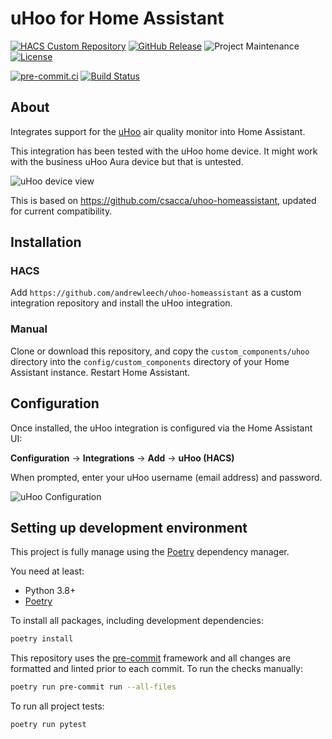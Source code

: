 # uHoo for Home Assistant

[![HACS Custom Repository][hacs-shield]][hacs]
[![GitHub Release][releases-shield]][releases]
![Project Maintenance][maintenance-shield]
[![License][license-shield]](LICENSE.md)

[![pre-commit.ci][pre-commit-ci-shield]][pre-commit-ci]
[![Build Status][build-shield]][build]

## About

Integrates support for the [uHoo](https://getuhoo.com/) air quality monitor into Home Assistant.

This integration has been tested with the uHoo home device. It might work with the business uHoo Aura device but that is untested.

![uHoo device view](uhoo-device-view.png)

This is based on https://github.com/csacca/uhoo-homeassistant, updated for current compatibility.

## Installation

### HACS

Add `https://github.com/andrewleech/uhoo-homeassistant` as a custom integration repository and install the uHoo integration.

### Manual

Clone or download this repository, and copy the `custom_components/uhoo` directory into the `config/custom_components` directory of your Home Assistant instance. Restart Home Assistant.

## Configuration

Once installed, the uHoo integration is configured via the Home Assistant UI:

**Configuration** -> **Integrations** -> **Add** -> **uHoo (HACS)**

When prompted, enter your uHoo username (email address) and password.

![uHoo Configuration](uhoo-configuration-view.png)

## Setting up development environment

This project is fully manage using the [Poetry][poetry] dependency manager.

You need at least:

- Python 3.8+
- [Poetry][poetry-install]

To install all packages, including development dependencies:

```bash
poetry install
```

This repository uses the [pre-commit][pre-commit] framework and all changes are formatted and linted prior to each commit. To run the checks manually:

```bash
poetry run pre-commit run --all-files
```

To run all project tests:

```bash
poetry run pytest
```

[build-shield]: https://github.com/andrewleech/uhoo-homeassistant/actions/workflows/ci.yaml/badge.svg
[build]: https://github.com/andrewleech/uhoo-homeassistant/actions/workflows/ci.yaml
[hacs-shield]: https://img.shields.io/badge/HACS-Custom-orange.svg
[hacs]: https://hacs.xyz/
[license-shield]: https://img.shields.io/github/license/andrewleech/uhoo-homeassistant.svg
[maintenance-shield]: https://img.shields.io/maintenance/yes/2024.svg
[pre-commit-ci-shield]: https://results.pre-commit.ci/badge/github/andrewleech/uhoo-homeassistant/master.svg
[pre-commit-ci]: https://results.pre-commit.ci/latest/github/andrewleech/uhoo-homeassistant/master
[poetry-install]: https://python-poetry.org/docs/#installation
[poetry]: https://python-poetry.org
[pre-commit]: https://pre-commit.com/
[releases-shield]: https://img.shields.io/github/release/andrewleech/uhoo-homeassistant.svg
[releases]: https://github.com/andrewleech/uhoo-homeassistant/releases
